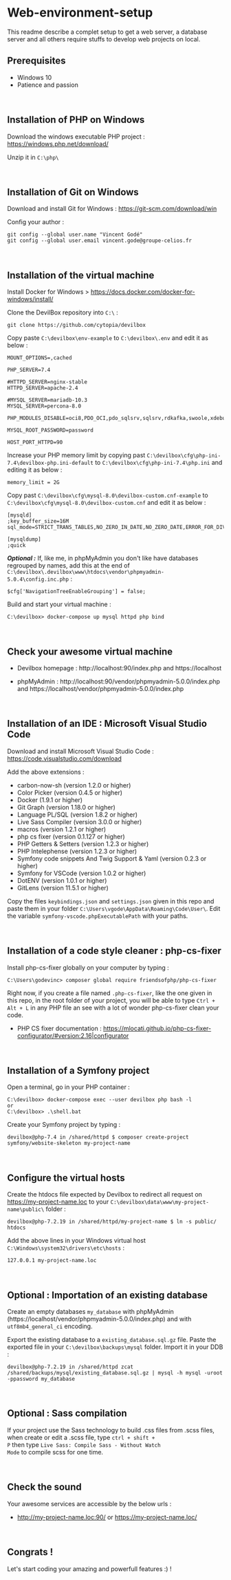 # Web-environment-setup
This readme describe a complet setup to get a web server, a database server and all others require stuffs to develop web projects on local.

## Prerequisites
* Windows 10
* Patience and passion

<br>

## Installation of PHP on Windows 

Download the windows executable PHP project : https://windows.php.net/download/ 

Unzip it in <code>C:\php\\</code>

<br>

## Installation of Git on Windows

Download and install Git for Windows : https://git-scm.com/download/win

Config your author : 
```
git config --global user.name "Vincent Godé"
git config --global user.email vincent.gode@groupe-celios.fr
```

<br>

## Installation of the virtual machine

Install Docker for Windows > https://docs.docker.com/docker-for-windows/install/

Clone the DevilBox repository into <code>C:\\</code> : 
```
git clone https://github.com/cytopia/devilbox
```

Copy paste <code>C:\devilbox\env-example</code> to <code>C:\devilbox\\.env</code> and edit it as below :
```
MOUNT_OPTIONS=,cached

PHP_SERVER=7.4

#HTTPD_SERVER=nginx-stable  
HTTPD_SERVER=apache-2.4 

#MYSQL_SERVER=mariadb-10.3 
MYSQL_SERVER=percona-8.0

PHP_MODULES_DISABLE=oci8,PDO_OCI,pdo_sqlsrv,sqlsrv,rdkafka,swoole,xdebug 

MYSQL_ROOT_PASSWORD=password 

HOST_PORT_HTTPD=90 
```

Increase your PHP memory limit by copying past <code>C:\devilbox\cfg\php-ini-7.4\devilbox-php.ini-default</code> to <code>C:\devilbox\cfg\php-ini-7.4\php.ini</code> and editing it as below :
```
memory_limit = 2G
```

Copy past <code>C:\devilbox\cfg\mysql-8.0\devilbox-custom.cnf-example</code> to <code>C:\devilbox\cfg\mysql-8.0\devilbox-custom.cnf</code> and edit it as below :
```
[mysqld]
;key_buffer_size=16M
sql_mode=STRICT_TRANS_TABLES,NO_ZERO_IN_DATE,NO_ZERO_DATE,ERROR_FOR_DIVISION_BY_ZERO,NO_ENGINE_SUBSTITUTION

[mysqldump]
;quick

```

***Optional :*** If, like me, in phpMyAdmin you don't like have databases regrouped by names, add this at the end of `C:\devilbox\.devilbox\www\htdocs\vendor\phpmyadmin-5.0.4\config.inc.php` :
```
$cfg['NavigationTreeEnableGrouping'] = false;
```


Build and start your virtual machine : 
```
C:\devilbox> docker-compose up mysql httpd php bind
```

<br>

## Check your awesome virtual machine

* Devilbox homepage : http://localhost:90/index.php and https://localhost

* phpMyAdmin : http://localhost:90/vendor/phpmyadmin-5.0.0/index.php and https://localhost/vendor/phpmyadmin-5.0.0/index.php

<br>

## Installation of an IDE : Microsoft Visual Studio Code

Download and install Microsoft Visual Studio Code : https://code.visualstudio.com/download

Add the above extensions :
* carbon-now-sh (version 1.2.0 or higher)
* Color Picker (version 0.4.5 or higher)
* Docker (1.9.1 or higher)
* Git Graph (version 1.18.0 or higher)
* Language PL/SQL (version 1.8.2 or higher)
* Live Sass Compiler (version 3.0.0 or higher)
* macros (version 1.2.1 or higher)
* php cs fixer (version 0.1.127 or higher)
* PHP Getters & Setters (version 1.2.3 or higher)
* PHP Intelephense (version 1.2.3 or higher)
* Symfony code snippets And Twig Support & Yaml (version 0.2.3 or higher)
* Symfony for VSCode (version 1.0.2 or higher)
* DotENV (version 1.0.1 or higher)
* GitLens (version 11.5.1 or higher)

Copy the files <code>keybindings.json</code> and <code>settings.json</code> given in this repo and paste them in your folder <code>C:\Users\vgode\AppData\Roaming\Code\User\\</code>. Edit the variable `symfony-vscode.phpExecutablePath` with your paths.

<br>

## Installation of a code style cleaner : php-cs-fixer

Install php-cs-fixer globally on your computer by typing :
```
C:\Users\godevinc> composer global require friendsofphp/php-cs-fixer
```
Right now, if you create a file named `.php-cs-fixer`, like the one given in this repo, in the root folder of your project, you will be able to type `Ctrl + Alt + L` in any PHP file an see with a lot of wonder php-cs-fixer clean your code.

* PHP CS fixer documentation : https://mlocati.github.io/php-cs-fixer-configurator/#version:2.16|configurator

<br>

## Installation of a Symfony project

Open a terminal, go in your PHP container :
```
C:\devilbox> docker-compose exec --user devilbox php bash -l
or 
C:\devilbox> .\shell.bat
```

Create your Symfony project by typing :
```
devilbox@php-7.4 in /shared/httpd $ composer create-project symfony/website-skeleton my-project-name
```

<br>

## Configure the virtual hosts

Create the htdocs file expected by Devilbox to redirect all request on https://my-project-name.loc to your `C:\devilbox\data\www\my-project-name\public\` folder :
```
devilbox@php-7.2.19 in /shared/httpd/my-project-name $ ln -s public/ htdocs 
```

Add the above lines in your Windows virtual host <code>C:\Windows\system32\drivers\etc\hosts</code> :
```
127.0.0.1 my-project-name.loc 
```

<br>

## Optional : Importation of an existing database

Create an empty databases <code>my_database</code> with phpMyAdmin (https://localhost/vendor/phpmyadmin-5.0.0/index.php) and with `utf8mb4_general_ci` encoding.

Export the existing database to a `existing_database.sql.gz` file.
Paste the exported file in your <code>C:\devilbox\backups\mysql</code> folder.
Import it in your DDB :
```
devilbox@php-7.2.19 in /shared/httpd zcat /shared/backups/mysql/existing_database.sql.gz | mysql -h mysql -uroot -ppassword my_database
```

<br>


## Optional : Sass compilation

If your project use the Sass technology to build .css files from .scss files, when create or edit a .scss file, type <code>ctrl + shift + P</code> then type <code>Live Sass: Compile Sass - Without Watch Mode</code> to compile scss for one time.

<br>

## Check the sound

Your awesome services are accessible by the below urls :
* http://my-project-name.loc:90/ or https://my-project-name.loc/

<br>

## Congrats !

Let's start coding your amazing and powerfull features :) !